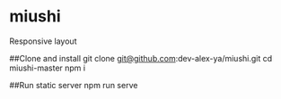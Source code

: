 # miushi
Responsive layout

##Clone and install
git clone git@github.com:dev-alex-ya/miushi.git
cd miushi-master
npm i

##Run static server
npm run serve
